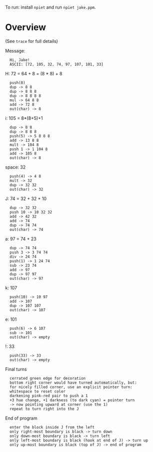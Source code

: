 To run: install `npiet` and run `npiet jake.ppm`.

# Overview

(See `trace` for full details)

Message:

      Hi, Jake!
      ASCII: [72, 105, 32, 74, 97, 107, 101, 33]

H: 72 = 64 + 8 = (8 * 8) + 8

      push(8)
      dup -> 8 8
      dup -> 8 8 8
      dup -> 8 8 8 8
      mul -> 64 8 8
      add -> 72 8
      out(char) -> 8

i: 105 = 8*(8+5)+1

      dup -> 8 8
      dup -> 8 8 8
      push(5) -> 5 8 8 8
      add -> 13 8 8
      mult -> 104 8
      push 1 -> 1 104 8
      add -> 105 8
      out(char) -> 8

space: 32

      push(4) -> 4 8
      mult -> 32
      dup -> 32 32
      out(char) -> 32

J: 74 = 32 + 32 + 10

      dup -> 32 32
      push 10 -> 10 32 32
      add -> 42 32
      add -> 74
      dup -> 74 74
      out(char) -> 74

a: 97 = 74 + 23

      dup -> 74 74
      push 3 -> 3 74 74
      div -> 24 74
      push(1) -> 1 24 74
      sub -> 23 74
      add -> 97
      dup -> 97 97
      out(char) -> 97

k: 107

      push(10) -> 10 97
      add -> 107
      dup -> 107 107
      out(char) -> 107

e: 101

      push(6) -> 6 107
      sub -> 101
      out(char) -> empty

!: 33

      push(33) -> 33
      out(char) -> empty

Final turns

      cerrated green edge for decoration
      bottom right corner would have turned automatically, but:
      for nicely filled corner, use an explicit pointer turn:
      whitespace to reset color
      darkening pink-red pair to push a 1
      +3 hue change, +1 darkness (to dark cyan) = pointer turn
      -> now pointing upward at corner (use the 1)
      repeat to turn right into the J

End of program

      enter the block inside J from the left
      only right-most boundary is black -> turn down
      only down-most boundary is black -> turn left
      only left-most boundary is black (hook at end of J) -> turn up
      only up-most boundary is black (top of J) -> end of program
